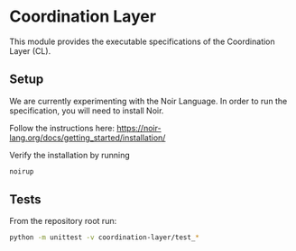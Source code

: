 # Coordination Layer

This module provides the executable specifications of the Coordination Layer (CL).


## Setup

We are currently experimenting with the Noir Language. In order to run the specification, you will need to install Noir.

Follow the instructions here:
https://noir-lang.org/docs/getting_started/installation/

Verify the installation by running

```bash
noirup
```

## Tests

From the repository root run:

```bash
python -m unittest -v coordination-layer/test_*
```
